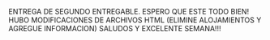 ENTREGA DE SEGUNDO ENTREGABLE. ESPERO QUE ESTE TODO BIEN! HUBO MODIFICACIONES DE ARCHIVOS HTML (ELIMINE ALOJAMIENTOS Y AGREGUE INFORMACION) SALUDOS Y EXCELENTE SEMANA!!!